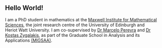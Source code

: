## Hello World!

I am a PhD student in mathematics at the [Maxwell Institute for Mathematical Sciences](http://maxwell.ac.uk/), the joint research centre of the University of Edinburgh and Heriot Watt University.  I am co-supervised by [Dr Marcelo Pereyra](http://www.macs.hw.ac.uk/~mp71/) and [Dr Kostas Zygalakis](https://www.maths.ed.ac.uk/school-of-mathematics/people?person=506), as part of the Graduate School in Analysis and its Applications [(MIGSAA)](http://maxwell.ac.uk/migsaa/).
